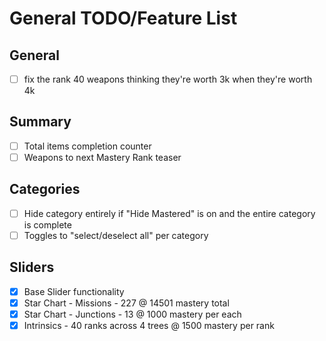 # General TODO/Feature List

## General

-   [ ] fix the rank 40 weapons thinking they're worth 3k when they're worth 4k

## Summary

-   [ ] Total items completion counter
-   [ ] Weapons to next Mastery Rank teaser

## Categories

-   [ ] Hide category entirely if "Hide Mastered" is on and the entire category is complete
-   [ ] Toggles to "select/deselect all" per category

## Sliders

-   [x] Base Slider functionality
-   [x] Star Chart - Missions - 227 @ 14501 mastery total
-   [x] Star Chart - Junctions - 13 @ 1000 mastery per each
-   [x] Intrinsics - 40 ranks across 4 trees @ 1500 mastery per rank